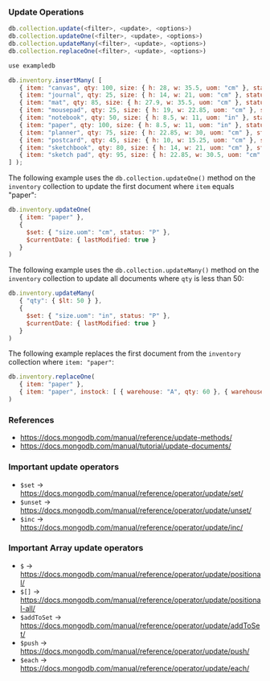 ### Update Operations
```javascript
db.collection.update(<filter>, <update>, <options>)
db.collection.updateOne(<filter>, <update>, <options>)
db.collection.updateMany(<filter>, <update>, <options>)
db.collection.replaceOne(<filter>, <update>, <options>)
```

```javascript
use exampledb

db.inventory.insertMany( [
   { item: "canvas", qty: 100, size: { h: 28, w: 35.5, uom: "cm" }, status: "A" },
   { item: "journal", qty: 25, size: { h: 14, w: 21, uom: "cm" }, status: "A" },
   { item: "mat", qty: 85, size: { h: 27.9, w: 35.5, uom: "cm" }, status: "A" },
   { item: "mousepad", qty: 25, size: { h: 19, w: 22.85, uom: "cm" }, status: "P" },
   { item: "notebook", qty: 50, size: { h: 8.5, w: 11, uom: "in" }, status: "P" },
   { item: "paper", qty: 100, size: { h: 8.5, w: 11, uom: "in" }, status: "D" },
   { item: "planner", qty: 75, size: { h: 22.85, w: 30, uom: "cm" }, status: "D" },
   { item: "postcard", qty: 45, size: { h: 10, w: 15.25, uom: "cm" }, status: "A" },
   { item: "sketchbook", qty: 80, size: { h: 14, w: 21, uom: "cm" }, status: "A" },
   { item: "sketch pad", qty: 95, size: { h: 22.85, w: 30.5, uom: "cm" }, status: "A" }
] );
```

The following example uses the `db.collection.updateOne()` method on the `inventory` collection to update the first document where `item` equals "paper":
```javascript
db.inventory.updateOne(
   { item: "paper" },
   {
     $set: { "size.uom": "cm", status: "P" },
     $currentDate: { lastModified: true }
   }
)
```

The following example uses the `db.collection.updateMany()` method on the `inventory` collection to update all documents where `qty` is less than 50:
```javascript
db.inventory.updateMany(
   { "qty": { $lt: 50 } },
   {
     $set: { "size.uom": "in", status: "P" },
     $currentDate: { lastModified: true }
   }
)
```
The following example replaces the first document from the `inventory` collection where `item: "paper"`:
```javascript
db.inventory.replaceOne(
   { item: "paper" },
   { item: "paper", instock: [ { warehouse: "A", qty: 60 }, { warehouse: "B", qty: 40 } ] }
)
```
### References
- https://docs.mongodb.com/manual/reference/update-methods/
- https://docs.mongodb.com/manual/tutorial/update-documents/

### Important update operators

- `$set` -> https://docs.mongodb.com/manual/reference/operator/update/set/
- `$unset` -> https://docs.mongodb.com/manual/reference/operator/update/unset/
- `$inc` -> https://docs.mongodb.com/manual/reference/operator/update/inc/

### Important Array update operators

- `$` -> https://docs.mongodb.com/manual/reference/operator/update/positional/
- `$[]` -> https://docs.mongodb.com/manual/reference/operator/update/positional-all/
- `$addToSet` -> https://docs.mongodb.com/manual/reference/operator/update/addToSet/
- `$push` -> https://docs.mongodb.com/manual/reference/operator/update/push/
- `$each` -> https://docs.mongodb.com/manual/reference/operator/update/each/




